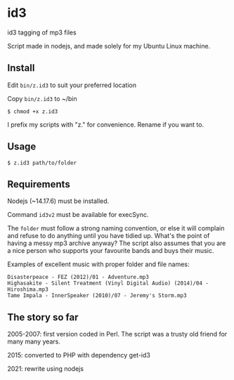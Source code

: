 # id3

id3 tagging of mp3 files

Script made in nodejs, and made solely for my Ubuntu Linux machine.

## Install

Edit `bin/z.id3` to suit your preferred location  

Copy `bin/z.id3` to ~/bin  


`$ chmod +x z.id3`  

I prefix my scripts with "z." for convenience. Rename if you want to.

## Usage

    $ z.id3 path/to/folder

## Requirements

Nodejs (~14.17.6) must be installed.  

Command `id3v2` must be available for execSync.

The `folder` must follow a strong naming convention, or else it will complain and refuse to do anything until you have tidied up. What's the point of having a messy mp3 archive anyway? The script also assumes that you are a nice person who supports your favourite bands and buys their music.

Examples of excellent music with proper folder and file names:

    Disasterpeace - FEZ (2012)/01 - Adventure.mp3
    Highasakite - Silent Treatment (Vinyl Digital Audio) (2014)/04 - Hiroshima.mp3
    Tame Impala - InnerSpeaker (2010)/07 - Jeremy's Storm.mp3

## The story so far

2005-2007: first version coded in Perl. The script was a trusty old friend for many many years.

2015: converted to PHP with dependency get-id3

2021: rewrite using nodejs

